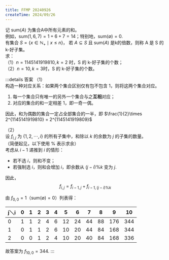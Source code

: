 ```yaml
---
title: FFMP 20240926
createTime: 2024/09/26
---
```


记 $\mathrm{sum}(A)$ 为集合A中所有元素的和。  
例如，$\mathrm{sum}({1,6,7})=1+6+7=14$；特别地，$\mathrm{sum}(\emptyset)=0$.  
有集合 $S=\{x\in\mathbb{N}_+ \mid x\le n\}$，
若 $A\subseteq S$ 且 $\mathrm{sum}(A)$ 是k的倍数，则称 A 是 S 的 k-好子集。  
求：  
（1）$n=1145141919810, k=2$ 时，S 的 k-好子集的个数；  
（2）$n=10, k=3$时，S 的 k-好子集的个数。 

:::details 答案
（1）  
构造一种对应关系：如果两个集合区别仅有包不包含 1，则将这两个集合对应。  
1. 每一个集合只有唯一的另外一个集合与之**互相**对应；  
2. 对应的集合的和一定相差 1，即一奇一偶。 
 
因此，和为偶数的集合一定占全部集合的一半，即 $\frac{1}{2}\times 2^{1145141919810} = 2^{1145141919809}$

（2）  
设 $f_{i,j}$ 为 $\{1,2,\cdots,i\}$ 的所有子集中，和除以 $k$ 的余数为 $j$ 的子集的数量。  
（简便起见，以下使用 $\%$ 表示求余）  
考虑从 $i-1$ 递推到 $i$ 的情形：  
- 若不选 $i$，则和不变；  
- 若强制选 $i$，则和会增加 $i$，即余数从 $(j-i)\%k$ 变为 $j$.  

因此，
$$f_{i, j} = f_{i-1, j} + f_{i-1, (j-i)\%k}$$

由 $f_{0,0}=1$（$\mathrm{sum}(\emptyset)=0$）列表得：

| j＼i | 0 | 1 | 2 | 3 | 4 | 5 | 6 | 7 | 8 | 9 | 10 |
|---|---|---|---|---|---|---|---|---|---|---|---|
| 0   | 1 | 1 | 2 | 4 | 6 | 12 | 24 | 44 | 88 | 176 | 344 |
| 1   | 0 | 1 | 1 | 2 | 6 | 10 | 20 | 44 | 84 | 168 | 344 |
| 2   | 0 | 0 | 1 | 2 | 4 | 10 | 20 | 40 | 84 | 168 | 336 |

故答案为 $f_{10,0}=344$.
:::

